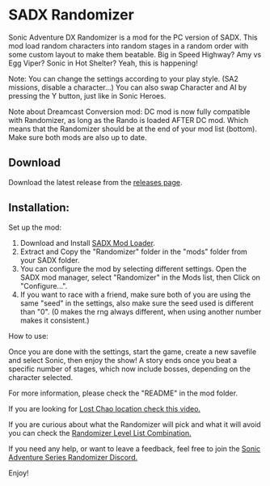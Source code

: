 # SADX Randomizer 

Sonic Adventure DX Randomizer is a mod for the PC version of SADX. This mod load random characters into random stages in a random order with some custom layout to make them beatable.
Big in Speed Highway? Amy vs Egg Viper? Sonic in Hot Shelter? Yeah, this is happening!

Note: You can change the settings according to your play style. (SA2 missions, disable a character...) You can also swap Character and AI by pressing the Y button, just like in Sonic Heroes.

Note about Dreamcast Conversion mod: DC mod is now fully compatible with Randomizer, as long as the Rando is loaded AFTER DC mod. Which means that the Randomizer should be at the end of your mod list (bottom). Make sure both mods are also up to date.

Download
--------

Download the latest release from the [releases page](https://github.com/Sora-yx/SADX-Randomizer/releases).

Installation:
--------

Set up the mod:

1) Download and Install [SADX Mod Loader](https://dcmods.unreliable.network/owncloud/data/PiKeyAr/files/Setup/sadx_setup.exe).
2) Extract and Copy the "Randomizer" folder in the "mods" folder from your SADX folder.
3) You can configure the mod by selecting different settings. Open the SADX mod manager, select "Randomizer" in the Mods list, then Click on "Configure...".
4) If you want to race with a friend, make sure both of you are using the same "seed" in the settings, also make sure the seed used is different than "0". (0 makes the rng always different, when using another number makes it consistent.)


How to use:

Once you are done with the settings, start the game, create a new savefile and select Sonic, then enjoy the show!
A story ends once you beat a specific number of stages, which now include bosses, depending on the character selected.

For more information, please check the "README" in the mod folder.

If you are looking for [Lost Chao location check this video.](https://youtu.be/LGBWX3QrQF8)

If you are curious about what the Randomizer will pick and what it will avoid you can check the [Randomizer Level List Combination.](https://docs.google.com/spreadsheets/d/1Kmx2LL4-RIGHBDKIM6By_ExNAR9Tn_NYXNNPXF7vnH0/edit?usp=sharing)

If you need any help, or want to leave a feedback, feel free to join the [Sonic Adventure Series Randomizer Discord.](https://discord.gg/BBrEg5K)

Enjoy!
